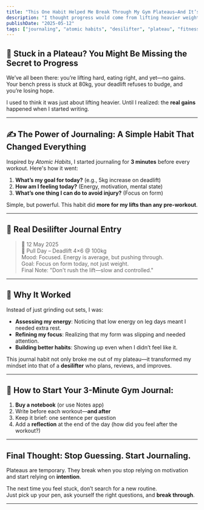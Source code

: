 ```yaml
---
title: "This One Habit Helped Me Break Through My Gym Plateaus—And It’s Just 3 Minutes a Day"
description: "I thought progress would come from lifting heavier weights. Turns out, it came from a notebook and a few honest questions."
publishDate: "2025-05-12"
tags: ["journaling", "atomic habits", "desilifter", "plateau", "fitness progress"]
---
```


## 🛑 Stuck in a Plateau? You Might Be Missing the Secret to Progress

We’ve all been there: you’re lifting hard, eating right, and yet—no gains.  
Your bench press is stuck at 80kg, your deadlift refuses to budge, and you’re losing hope.

I used to think it was just about lifting heavier. Until I realized: the **real gains** happened when I started writing.

---

## ✍️ The Power of Journaling: A Simple Habit That Changed Everything

Inspired by *Atomic Habits*, I started journaling for **3 minutes** before every workout. Here's how it went:

1. **What’s my goal for today?** (e.g., 5kg increase on deadlift)  
2. **How am I feeling today?** (Energy, motivation, mental state)  
3. **What’s one thing I can do to avoid injury?** (Focus on form)

Simple, but powerful. This habit did **more for my lifts than any pre-workout**.

---

## 📓 Real Desilifter Journal Entry

> 📅 12 May 2025  
> 💪 Pull Day – Deadlift 4×6 @ 100kg  
> Mood: Focused. Energy is average, but pushing through.  
> Goal: Focus on form today, not just weight.  
> Final Note: "Don't rush the lift—slow and controlled."

---

## 🔑 Why It Worked

Instead of just grinding out sets, I was:

- **Assessing my energy**: Noticing that low energy on leg days meant I needed extra rest.
- **Refining my focus**: Realizing that my form was slipping and needed attention.
- **Building better habits**: Showing up even when I didn’t feel like it.

This journal habit not only broke me out of my plateau—it transformed my mindset into that of a **desilifter** who plans, reviews, and improves.

---

## 📘 How to Start Your 3-Minute Gym Journal:

1. **Buy a notebook** (or use Notes app)  
2. Write before each workout—**and after**  
3. Keep it brief: one sentence per question  
4. Add a **reflection** at the end of the day (how did you feel after the workout?)

---

## Final Thought: Stop Guessing. Start Journaling.

Plateaus are temporary. They break when you stop relying on motivation and start relying on **intention**.

The next time you feel stuck, don’t search for a new routine.  
Just pick up your pen, ask yourself the right questions, and **break through**.

---

